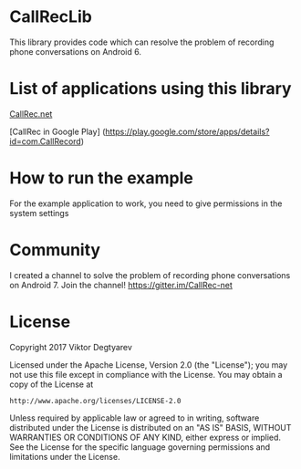 # CallRecLib
This library provides code which can resolve the problem of recording phone conversations on Android 6.
# List of applications using this library
[CallRec.net](http://callrec.net)

[CallRec in Google Play] (https://play.google.com/store/apps/details?id=com.CallRecord)

# How to run the example
For the example application to work, you need to give permissions in the system settings

# Сommunity
I created a channel to solve the problem of recording phone conversations on Android 7. Join the channel!
https://gitter.im/CallRec-net

# License
Copyright 2017 Viktor Degtyarev

Licensed under the Apache License, Version 2.0 (the "License");
you may not use this file except in compliance with the License.
You may obtain a copy of the License at

    http://www.apache.org/licenses/LICENSE-2.0

Unless required by applicable law or agreed to in writing, software
distributed under the License is distributed on an "AS IS" BASIS,
WITHOUT WARRANTIES OR CONDITIONS OF ANY KIND, either express or implied.
See the License for the specific language governing permissions and
limitations under the License.
